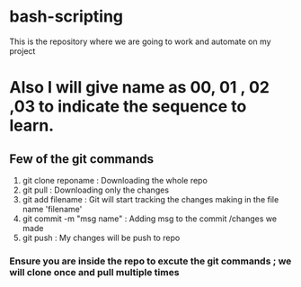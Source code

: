 # bash-scripting
This is the repository where we are going to work and automate on my project

# Also I will give name as 00, 01 , 02 ,03 to indicate the sequence to learn.


## Few of the git commands

1) git clone reponame         : Downloading the whole repo
2) git pull                   : Downloading only the changes
3) git add filename           : Git will start tracking the changes making in the file name 'filename'
4) git commit -m  "msg name"  : Adding msg to the commit /changes we made
5) git push                   : My changes will be push to repo

### Ensure you are inside the repo to excute the git commands ; we will clone once and pull multiple times
